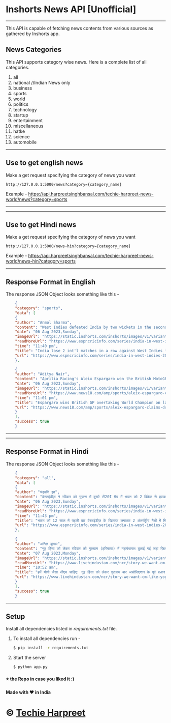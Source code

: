 # Inshorts News API [Unofficial]

---

This API is capable of fetching news contents from various sources as gathered by Inshorts app.

## News Categories

This API supports category wise news. Here is a complete list of all categories.

1. all
2. national //Indian News only
3. business
4. sports
5. world
6. politics
7. technology
8. startup
9. entertainment
10. miscellaneous
11. hatke
12. science
13. automobile

---

## Use to get english news

Make a get request specifying the category of news you want

```
http://127.0.0.1:5000/news?category={category_name}
```

Example - https://api.harpreetsinghbansal.com/techie-harpreet-news-world/news?category=sports

---


---

## Use to get Hindi news

Make a get request specifying the category of news you want

```
http://127.0.0.1:5000/news-hin?category={category_name}
```

Example - https://api.harpreetsinghbansal.com/techie-harpreet-news-world/news-hin?category=sports

---

## Response Format in English

The response JSON Object looks something like this -

```JSON
    {
    "category": "sports",
    "data": [
    {
    "author": "Anmol Sharma",
    "content": "West Indies defeated India by two wickets in the second T20I in Guyana to take a 2-0 lead in the five-match series. India have lost two international matches in a row against West Indies for the first time in more than 12 years. West Indies wicketkeeper Nicholas Pooran top-scored in the second T20I with 67(40).",
    "date": "06 Aug 2023,Sunday",
    "imageUrl": "https://static.inshorts.com/inshorts/images/v1/variants/jpg/m/2023/08_aug/6_sun/img_1691343971001_611.jpg?",
    "readMoreUrl": "https://www.espncricinfo.com/series/india-in-west-indies-2023-1381201/west-indies-vs-india-2nd-t20i-1381218/live-cricket-score?utm_campaign=fullarticle&utm_medium=referral&utm_source=inshorts ",
    "time": "11:40 pm",
    "title": "India lose 2 int'l matches in a row against West Indies for the first time in 12 years",
    "url": "https://www.espncricinfo.com/series/india-in-west-indies-2023-1381201/west-indies-vs-india-2nd-t20i-1381218/live-cricket-score?utm_campaign=fullarticle&utm_medium=referral&utm_source=inshorts "
    },

    {
    "author": "Aditya Nair",
    "content": "Aprilia Racing's Aleix Espargaro won the British MotoGP on the final lap from world champion Francesco Bagnaia. Espargaro's late move on the championship leader was further aided by light rain on the circuit during the closing stages. \"It was tricky. I tried to push but I was on the limit...Finishing second is a great result,\" said Bagnaia after the race. ",
    "date": "06 Aug 2023,Sunday",
    "imageUrl": "https://static.inshorts.com/inshorts/images/v1/variants/jpg/m/2023/08_aug/6_sun/img_1691341860963_692.jpg?",
    "readMoreUrl": "https://www.news18.com/amp/sports/aleix-espargaro-claims-dramatic-british-motogp-win-in-last-lap-to-pip-world-champion-francesco-bagnaia-8518417.html?utm_campaign=fullarticle&utm_medium=referral&utm_source=inshorts ",
    "time": "11:01 pm",
    "title": "Espargaro wins British GP overtaking World Champion on last lap",
    "url": "https://www.news18.com/amp/sports/aleix-espargaro-claims-dramatic-british-motogp-win-in-last-lap-to-pip-world-champion-francesco-bagnaia-8518417.html?utm_campaign=fullarticle&utm_medium=referral&utm_source=inshorts "
    }
    ],
    "success": true
    }
```

---




---

## Response Format in Hindi

The response JSON Object looks something like this -

```JSON
    {
    "category": "all",
    "data": [
    {
    "author": "चंद्रमणि झा",
    "content": "वेस्टइंडीज़ ने रविवार को गुयाना में दूसरे टी20I मैच में भारत को 2 विकेट से हराकर 5 मैचों की सीरीज़ में 2-0 की बढ़त बना ली। इसके साथ ही भारत को 12 साल में पहली बार वेस्टइंडीज़ के खिलाफ लगातार 2 अंतर्राष्ट्रीय मैचों में हार मिली है। दूसरे टी20I में वेस्टइंडीज़ के विकेटकीपर-बल्लेबाज़ निकोलस पूरन ने सर्वाधिक 67(40) रन बनाए।",
    "date": "06 Aug 2023,Sunday",
    "imageUrl": "https://static.inshorts.com/inshorts/images/v1/variants/jpg/m/2023/08_aug/6_sun/img_1691344112939_10.jpg?",
    "readMoreUrl": "https://www.espncricinfo.com/series/india-in-west-indies-2023-1381201/west-indies-vs-india-2nd-t20i-1381218/live-cricket-score?utm_campaign=fullarticle&utm_medium=referral&utm_source=inshorts ",
    "time": "11:43 pm",
    "title": "भारत को 12 साल में पहली बार वेस्टइंडीज़ के खिलाफ लगातार 2 अंतर्राष्ट्रीय मैचों में मिली हार",
    "url": "https://www.espncricinfo.com/series/india-in-west-indies-2023-1381201/west-indies-vs-india-2nd-t20i-1381218/live-cricket-score?utm_campaign=fullarticle&utm_medium=referral&utm_source=inshorts "
    },

    {
    "author": "अनिल कुमार",
    "content": "नूंह हिंसा को लेकर रविवार को गुरुग्राम (हरियाणा) में महापंचायत बुलाई गई जहां ज़िला बार असोसिएशन के पूर्व प्रधान कुलभूषण भारद्वाज ने मुख्यमंत्री मनोहर लाल खट्टर के इस्तीफे की मांग की। उन्होंने कहा, \"हमें योगी आदित्यनाथ जैसा मुख्यमंत्री चाहिए, नहीं तो मेवात को उत्तर प्रदेश में शामिल कर दें।\" गौरतलब है, इस हिंसा में 6 लोगों की मौत हुई थी।",
    "date": "07 Aug 2023,Monday",
    "imageUrl": "https://static.inshorts.com/inshorts/images/v1/variants/jpg/m/2023/08_aug/7_mon/img_1691378733539_698.jpg?",
    "readMoreUrl": "https://www.livehindustan.com/ncr/story-we-want-cm-like-yogi-adityanath-otherwise-merg-nuh-in-up-demand-raised-in-hindu-samaj-mahapanchayat-at-tighar-village-in-gurugram-8540118.amp.html?utm_campaign=fullarticle&utm_medium=referral&utm_source=inshorts ",
    "time": "10:52 am",
    "title": "हमें योगी जैसा सीएम चाहिए: नूंह हिंसा को लेकर गुरुग्राम बार असोसिएशन के पूर्व प्रधान कुलभूषण",
    "url": "https://www.livehindustan.com/ncr/story-we-want-cm-like-yogi-adityanath-otherwise-merg-nuh-in-up-demand-raised-in-hindu-samaj-mahapanchayat-at-tighar-village-in-gurugram-8540118.amp.html?utm_campaign=fullarticle&utm_medium=referral&utm_source=inshorts "
    }
    ],
    "success": true
    }
```

---


## Setup

Install all dependencies listed in _requirements.txt_ file.

1. To install all dependencies run -

   ```bash
   $ pip install -r requirements.txt
   ```

2. Start the server

   ```bash
   $ python app.py
   ```

#### :star: the Repo in case you liked it :)

#### Made with :heart: in India

# © [Techie Harpreet](https://harpreetsinghbansal.com/)
